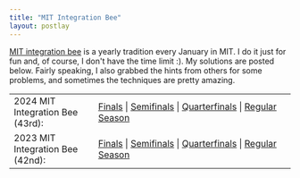 ```yaml
---
title: "MIT Integration Bee"
layout: postlay
---
```


<p><a href="https://math.mit.edu/~yyao1/integrationbee.html" target="_blank">MIT integration bee</a> is a yearly tradition every January in MIT. I do it just for fun and, of course, I don't have the time limit :). My solutions are posted below. Fairly speaking, I also grabbed the hints from others for some problems, and sometimes the techniques are pretty amazing.</p>

<table style="width: 100%;">
  <col width="30%;">
  <col width="70%;">
  <tr>
    <td>2024 MIT Integration Bee (43rd):</td>
    <td>
    <a href="{{ site.url }}{{ site.baseurl }}/_data/files/MIT_integration/2024_Finals.pdf" target="_blank">Finals</a> | <a href="{{ site.url }}{{ site.baseurl }}/_data/files/MIT_integration/2024_Semifinals.pdf" target="_blank">Semifinals</a> | <a href="{{ site.url }}{{ site.baseurl }}/_data/files/MIT_integration/2024_Quarterfinals.pdf" target="_blank">Quarterfinals</a> | <a href="{{ site.url }}{{ site.baseurl }}/_data/files/MIT_integration/2024_Regular.pdf" target="_blank">Regular Season</a>
    </td>
  </tr>
  <tr>
    <td>2023 MIT Integration Bee (42nd):</td>
    <td>
    <a href="{{ site.url }}{{ site.baseurl }}/_data/files/MIT_integration/2023_Finals.pdf" target="_blank">Finals</a> | <a href="{{ site.url }}{{ site.baseurl }}/_data/files/MIT_integration/2023_Semifinals.pdf" target="_blank">Semifinals</a> | <a href="{{ site.url }}{{ site.baseurl }}/_data/files/MIT_integration/2023_Quarterfinals.pdf" target="_blank">Quarterfinals</a> | <a href="{{ site.url }}{{ site.baseurl }}/_data/files/MIT_integration/2023_Regular.pdf" target="_blank">Regular Season</a>
    </td>
  </tr>
</table>